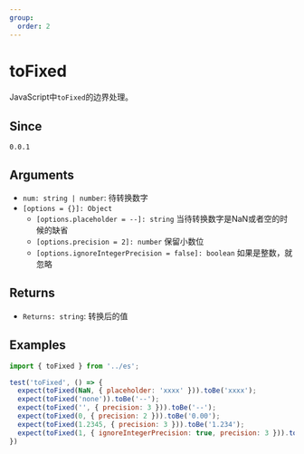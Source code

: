 ```yaml
---
group:
  order: 2
---
```


# toFixed

JavaScript中`toFixed`的边界处理。

## Since

`0.0.1`

## Arguments

- `num: string | number`: 待转换数字
- `[options = {}]: Object`
  - `[options.placeholder = --]: string` 当待转换数字是NaN或者空的时候的缺省
  - `[options.precision = 2]: number` 保留小数位
  - `[options.ignoreIntegerPrecision = false]: boolean` 如果是整数，就忽略

## Returns

- `Returns: string`: 转换后的值

## Examples

```js
import { toFixed } from '../es';

test('toFixed', () => {
  expect(toFixed(NaN, { placeholder: 'xxxx' })).toBe('xxxx');
  expect(toFixed('none')).toBe('--');
  expect(toFixed('', { precision: 3 })).toBe('--');
  expect(toFixed(0, { precision: 2 })).toBe('0.00');
  expect(toFixed(1.2345, { precision: 3 })).toBe('1.234');
  expect(toFixed(1, { ignoreIntegerPrecision: true, precision: 3 })).toBe(1);
})
```
